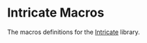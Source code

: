 # Intricate Macros

The macros definitions for the [Intricate](https://crates.io/crates/intricate) library.
